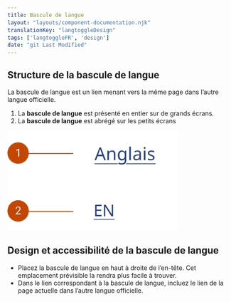 ```yaml
---
title: Bascule de langue
layout: "layouts/component-documentation.njk"
translationKey: "langtoggleDesign"
tags: ['langtoggleFR', 'design']
date: "git Last Modified"
---
```


## Structure de la bascule de langue

La bascule de langue est un lien menant vers la même page dans l’autre langue officielle.

<ol class="anatomy-list">
  <li>La <strong>bascule de langue</strong> est présenté en entier sur de grands écrans.</li>
  <li>La <strong>bascule de langue</strong> est abrégé sur les petits écrans</li>
</ol>

<img class="b-sm b-default p-400" src="/images/fr/components/anatomy/gcds-lang-toggle-anatomy.svg" alt="Sur les grands écrans, un lien « English ». Sur les plus petits écrans, un lien abrégé « EN »."/>

## Design et accessibilité de la bascule de langue

- Placez la bascule de langue en haut à droite de l’en-tête. Cet emplacement prévisible la rendra plus facile à trouver.
- Dans le lien correspondant à la bascule de langue, incluez le lien de la page actuelle dans l’autre langue officielle.
